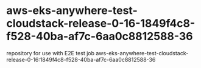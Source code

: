# aws-eks-anywhere-test-cloudstack-release-0-16-1849f4c8-f528-40ba-af7c-6aa0c8812588-36
repository for use with E2E test job aws-eks-anywhere-test-cloudstack-release-0-16:1849f4c8-f528-40ba-af7c-6aa0c8812588-36
